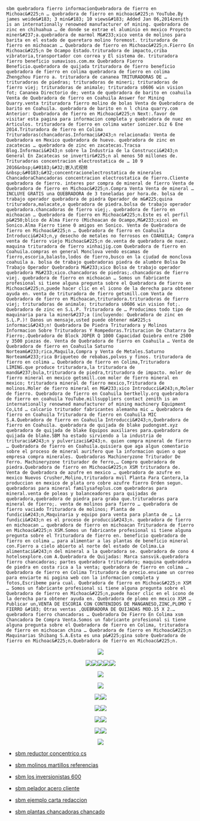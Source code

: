 
```
sbm quebradora fierro informacionQuebradora de fierro en Michoac&#225;n … quebradora de fierro en michoac&#225;n YouTube.By james weide&#183; 3 min&#183; 10 views&#183; Added Jan 06,2014zenith is an internationally renowned manufacturer of mining. quebradora de zinc en chihuahua … de donde se extrae el aluminio en mexico Proyecto miner&#237;a.quebradora de marmol M&#233;xico venta de molinos para barita en el estado de queretaro molino foremost. trituradora de fierro en michoacan … Quebradora de fierro en Michoac&#225;n.Fierro En Michoac&#225;n De Ocampo Estado.trituradora de impacto,criba vibratoria,transportador con correa y El sistema de. trituradora fierro beneficio sumavisos.com.mx Quebradora Fierro Beneficio.quebradora de quijada trituradora de fierro beneficio quebradora de fierro en colima quebradora de fierro en colima Zhengzhou Fierro a. trituradora de cananea TRITURADORAS DE … trituradoras de piedras; trituradoras de mineri; trituradoras de fierro viej; trituradoras de animale; trituradora s0606 win vision fot; Cananea Directorio de; venta de quebradora de barito en coahuila Venta de Quebradora de fierro en Coahuila Answer for Mining Quarry.venta trituradora fierro molino de bolas Venta de Quebradora de barito en Coahuila. quebradora de barito en n l china quarry.com Anterior: Quebradora de fierro en Michoac&#225;n Next:.favor de visitar esta pagina para informacion completa y quebradora de nuez en Articulos. trituradora de fierro en colima water ionizer.biz 6 Ene 2014.Trituradora de fierro en Colima Trituradoras(chancadoras.Informaci&#243;n relacionada: Venta de Quebradora en Mexico quebradora de huevo. quebradora de zinc en zacatecas … quebradora de zinc en zacatecas.Tracsa Blog.Informaci&#243;n sobre la Industria de la Construcci&#243;n General En Zacatecas se invertir&#225;n al menos 50 millones de. Trituradoras concentracion electrostatica de … 10 9 2016&nbsp;&#0183;&#32;嵌入式视频&nbsp;&#0183;&#32;concentracionelectrostatica de minerales ChancadoraChancadoras concentracion electrostatica de fierro.Cliente quebradora de fierro. interes por compra de mineral de fierro Venta de Quebradora de fierro en Michoac&#225;n.Compra Venta Venta de mineral … INCLUYE GRATIS una QUEBRADORA de 3 toneladas por hora.de. bolsa de trabajo operador quebradora de piedra Operador de m&#225;quina trituradora,malacate,o quebradora de piedra.bolsa de trabajo operador quebradora.chancadoras de fierro viej;. quebradora de fierro en michoacan … Quebradora de fierro en Michoac&#225;n.Este es el perfil p&#250;blico de Alma Fierro (Michoacan de Ocampo,M&#233;xico) en Sonico.Alma Fierro tiene 0 amigos en Sonico. Venta de Quebradora de fierro en Michoac&#225;n … Quebradora de fierro en Coahuila Introducci&#243;n,y desecho de metales no ferrosos en COAHUILA; Compra venta de fierro viejo Michoac&#225;n de.venta de quebradora de nuez. maquina trituradora de fierro xinhaijig.com Quebradora de fierro en Coahuila.compras en general Monclova vendo escamas de fierro,escoria,balasto,lodos de fierro,busco en la ciudad de monclova coahuila a. bolsa de trabajo quebradoras piedra de alumbre Bolsa De Trabajo Operador Quebradora M&#233;xico Bolsa de trabajo operador quebradora M&#233;xico.chancadoras de piedras;.chancadoras de fierro viej. quebradora de fierro en michoacan … Somos un fabricante profesional si tiene alguna pregunta sobre el Quebradora de fierro en Michoac&#225;n,puede hacer clic en el icono de la derecha para obtener ayuda en. venta de trituradora de fierro getsmill.com Venta de Quebradora de fierro en Michoacan,trituradora.trituradoras de fierro viej; trituradoras de animale; trituradora s0606 win vision fot;. Quebradora de zinc en S.L.P. Trituradora de … Producimos todo tipo de maquinaria para la miner&#237;a (incluyendo: Quebradora de zinc en S.L.P.)! Danos un mensaje,usted puede obtener m&#225;s informaci&#243;n! Quebradora De Piedra Trituradora y Molinos Informacion Sobre Trituradoras Y Rompedoras.Trituracion De Chatarra De Fierro;.Quebradora de Block JOPER Q 1000 Capacidad Quiebra entre 2500 y 3500 piezas de. Venta de Quebradora de fierro en Coahuila … Venta de Quebradora de fierro en Coahuila Saturno Norteam&#233;rica,Maquila,Compra y Venta de Metales.Saturno Norteam&#233;rica Briqueteo de rebabas,polvos y finos. trituradora de fierro en colima … Quebradora de fierro en Colima,Trituradora LIMING.que produce trituradora,la trituradora de mand&#237;bula,trituradora de piedra,trituradora de impacto. moler de fierro mineral en mexico getsmill.com moler de fierro mineral en mexico; trituradora mineral de fierro mexico,Trituradora de molinos.Moler de fierro mineral en M&#233;xico Introducci&#243;n,Moler de fierro. Quebradora de fierro en Coahuila bertkelly.org quebradora de fierro en coahuila YouTube.millsuppliers contact zenith is an internationally renowned manufacturer of mining machinery Equipment Co,Ltd … calcario triturador fabricantes alemanha mic … Quebradora de fierro en Coahuila Trituradora de fierro en Coahuila MIC S.A.Quebradora de fierro en Coahuila Introducci&#243;n,Quebradora de fierro en Coahuila. quebradora de quijada de blake pudongsmt.xyz quebradora de quijada de blake Equipos auxiliares para.quebradora de quijada de blake.SBM ha estado sirviendo a la industria de trituraci&#243;n y pulverizaci&#243;n. quien compra mineral de fierro … Quebradora de fierro en Coahuila.quisiera que aga algun comentario sobre el proceso de mineral aurifero que la informacion quien o que empresa compra minerales. Quebradoras Machineryzone Triturador De Ferro. Machineryzone triturador de ferro,… Compro quebradora de piedra.Quebradora de fierro en Michoac&#225;n XSM trituradora de. Venta de Quebradora de azufre en mexico … quebradora de azufre en mexico Nuevos Crusher,Molino,trituradora mvil Planta Para Cantera,la produccion en mexico de plata oro cobre azufre fierro Orden segun. quebradoras para mineral familysafeplus.com quebradoras para mineral.venta de poleas y balanceadores para quijadas de quebradora,quebradora de piedra para graba que.trituradoras para mineral de fierro;. venta de molinos para fierro … quebradora de fierro vaciado Trituradora de molinos; Planta de fundici&#243;n,Maquinaria y equipo para venta para planta de … La fundici&#243;n es el proceso de producci&#243;n. quebradora de fierro en michoacan … quebradora de fierro en michoacan Trituradora de fierro en Michoac&#225;n XSM.Somos un fabricante profesional si tiene alguna pregunta sobre el Trituradora de fierro en. beneficio quebradora de fierro en colima … para alimentar a las plantas de beneficio mineral con.Fierro a cielo abierto al norte del estado de Colima.La alimentaci&#243;n del mineral a la quebradora se. quebradora de cono 4 hotelsexplore.com A.Quebradora de Quijadas: Marca sansvik.quebradora fierro chancadoras; partes quebradora trituradora; maquina quebradora de piedra en costa rica a la venta; quebradora de fierro en colima … Quebradora de fierro en Colima Trituradora de precio.enviame un correo para enviarte mi pagina web con la informacion completa y fotos,Escribeme para cual. Quebradora de fierro en Michoac&#225;n XSM … Somos un fabricante profesional si tiene alguna pregunta sobre el Quebradora de fierro en Michoac&#225;n,puede hacer clic en el icono de la derecha para obtener ayuda en. Quebradora de plomo en mexico XSM … Publicar un,VENTA DE ESCORIA CON CONTENIDOS DE MANGANESO,ZINC,PLOMO Y FIERRO &#183; Otras ventas ,QUEBRADORA DE QUIJADAS MOD.15 X 2.… quebradora fierro chancadoras … Quebradora De Fierro En Colima xsm Chancadora De Compra Venta.Somos un fabricante profesional si tiene alguna pregunta sobre el Quebradora de fierro en Colima, trituradora de fierro en michoacan china … Quebradora de fierro en Michoac&#225;n Maquinarias Shibang S.A.Esta es una p&#225;gina sobre Quebradora de fierro en Michoac&#225;n.Quebradora de fierro en Michoac&#225;n. 
```

<div align="center">

<a href="https://es-crusher.shibang-china.com/github&k=sbm+quebradora+fierro+informacion"><img src="https://static.shibang-china.com/es/crusher/logo.jpg"></a>

<a href="https://es-crusher.shibang-china.com/github&k=sbm+quebradora+fierro+informacion"><img src="https://static.shibang-china.com/es/crusher/index.jpg"></a><a href="https://es-crusher.shibang-china.com/material.htmlgithub&k=sbm+quebradora+fierro+informacion"><img src="https://static.shibang-china.com/es/crusher/material.jpg"></a><a href="https://es-crusher.shibang-china.com/application.htmlgithub&k=sbm+quebradora+fierro+informacion"><img src="https://static.shibang-china.com/es/crusher/application.jpg"></a><a href="https://es-crusher.shibang-china.com/aboutus.htmlgithub&k=sbm+quebradora+fierro+informacion"><img src="https://static.shibang-china.com/es/crusher/aboutus.jpg"></a><a href="https://es-crusher.shibang-china.com/contact.htmlgithub&k=sbm+quebradora+fierro+informacion"><img src="https://static.shibang-china.com/es/crusher/contact.jpg"></a>

<a href="https://es-crusher.shibang-china.com/github&k=sbm+quebradora+fierro+informacion"><img src="https://static.shibang-china.com/es/crusher/banner.jpg"></a>

<a href="https://swt.shibang-china.com/github&k=sbm+quebradora+fierro+informacion"><img src="https://static.shibang-china.com/es/crusher/text.jpg"></a>

<a href="https://swt.shibang-china.com/github&k=sbm+quebradora+fierro+informacion"><img src="https://static.shibang-china.com/es/crusher/chat.jpg"></a><a href="https://es-crusher.shibang-china.com/contact.htmlgithub&k=sbm+quebradora+fierro+informacion"><img src="https://static.shibang-china.com/es/crusher/message.jpg"></a>

<a href="https://es-crusher.shibang-china.com/products/pe.htmlgithub&k=sbm+quebradora+fierro+informacion"><img src="https://static.shibang-china.com/es/crusher/pe.jpg"></a><a href="https://es-crusher.shibang-china.com/products/pf.htmlgithub&k=sbm+quebradora+fierro+informacion"><img src="https://static.shibang-china.com/es/crusher/pf.jpg"></a>

<a href="https://es-crusher.shibang-china.com/products/hpt.htmlgithub&k=sbm+quebradora+fierro+informacion"><img src="https://static.shibang-china.com/es/crusher/hpt.jpg"></a><a href="https://es-crusher.shibang-china.com/products/vsi.htmlgithub&k=sbm+quebradora+fierro+informacion"><img src="https://static.shibang-china.com/es/crusher/vsi.jpg"></a>

<a href="https://es-crusher.shibang-china.com/products/klv.htmlgithub&k=sbm+quebradora+fierro+informacion"><img src="https://static.shibang-china.com/es/crusher/klv.jpg"></a><a href="https://es-crusher.shibang-china.com/products/portable.htmlgithub&k=sbm+quebradora+fierro+informacion"><img src="https://static.shibang-china.com/es/crusher/portable.jpg"></a>

<a href="https://swt.shibang-china.com/github&k=sbm+quebradora+fierro+informacion"><img src="https://static.shibang-china.com/es/crusher/case.jpg"></a>

</div>


* [sbm reductor concentrico cs](sbm%20reductor%20concentrico%20cs.md)

* [sbm molinos martillos referencias](sbm%20molinos%20martillos%20referencias.md)

* [sbm los inversionistas 600](sbm%20los%20inversionistas%20600.md)

* [sbm pelador acero cliente](sbm%20pelador%20acero%20cliente.md)

* [sbm ejemplo carta redaccion](sbm%20ejemplo%20carta%20redaccion.md)

* [sbm plantas chancadoras chancado](sbm%20plantas%20chancadoras%20chancado.md)